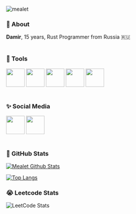![mealet](https://github.com/mealet/mealet/assets/110933288/301f0b80-9be7-43e1-b0cf-4a3be3c1c8f4)


### 🧐 About
**Damir**, 15 years, Rust Programmer from Russia 🇷🇺
<br/>
<br/>

### 🔗 Tools
<div id="badges">
  <img src="https://cdn.jsdelivr.net/gh/devicons/devicon@latest/icons/python/python-plain.svg" width="50" height="50" /> 
  <img src="https://cdn.jsdelivr.net/gh/devicons/devicon@latest/icons/docker/docker-plain-wordmark.svg" width="50" height="50" />
  <img src="https://cdn.jsdelivr.net/gh/devicons/devicon@latest/icons/git/git-original.svg" width="50 height="50" />
  <img src="https://cdn.jsdelivr.net/gh/devicons/devicon@latest/icons/rust/rust-original.svg" width="50" height="50" />
  <img src="https://www.vectorlogo.zone/logos/neovimio/neovimio-icon.svg" width="50" height="50" />
</div>
<br/>

### ✨ Social Media
<div id="badges">
  <a href="https://t.me/@mealet"><img src="https://upload.wikimedia.org/wikipedia/commons/8/83/Telegram_2019_Logo.svg" width="50" height="50" /></a>
  <a href="https://vk.com/damirstash"><img src="https://upload.wikimedia.org/wikipedia/commons/f/f3/VK_Compact_Logo_%282021-present%29.svg" width="50" height="50" /></a>
</div>
<br/>

### 🤖 GitHub Stats

[![Mealet Github Stats](https://github-readme-stats.vercel.app/api?username=mealet&theme=dark)](https://github.com/mealet)

[![Top Langs](https://github-readme-stats.vercel.app/api/top-langs/?username=mealet&theme=dark)](https://github.com/mealet)

### 😭 Leetcode Stats

![LeetCode Stats](https://leetcard.jacoblin.cool/mealet?theme=dark&font=Artifika)
